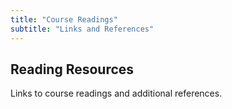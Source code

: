 ```yaml
---
title: "Course Readings"
subtitle: "Links and References"
---
```


## Reading Resources

Links to course readings and additional references.
